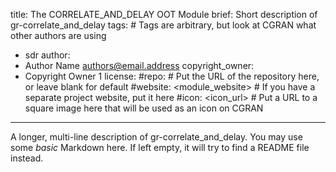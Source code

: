 title: The CORRELATE_AND_DELAY OOT Module
brief: Short description of gr-correlate_and_delay
tags: # Tags are arbitrary, but look at CGRAN what other authors are using
  - sdr
author:
  - Author Name <authors@email.address>
copyright_owner:
  - Copyright Owner 1
license:
#repo: # Put the URL of the repository here, or leave blank for default
#website: <module_website> # If you have a separate project website, put it here
#icon: <icon_url> # Put a URL to a square image here that will be used as an icon on CGRAN
---
A longer, multi-line description of gr-correlate_and_delay.
You may use some *basic* Markdown here.
If left empty, it will try to find a README file instead.
